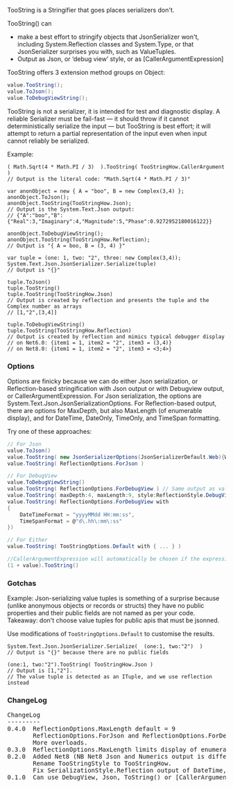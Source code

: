 TooString is a Stringifier that goes places serializers don't.

TooString() can
- make a best effort to stringify objects that JsonSerializer won't, including 
  System.Reflection classes and System.Type, or that JsonSerializer surprises 
  you with, such as ValueTuples.
- Output as Json, or ‘debug view’ style, or as [CallerArgumentExpression] 

TooString offers 3 extension method groups on Object:
```csharp
value.TooString();
value.ToJson();
value.ToDebugViewString();
```
TooString is not a serializer, it is intended for test and diagnostic display. A 
reliable Serializer must be fail-fast — it should throw if it cannot deterministically
serialize the input — but TooString is best effort; it will attempt to return a partial
representation of the input even when input cannot reliably be serialized.

Example:
```
( Math.Sqrt(4 * Math.PI / 3)  ).TooString( TooStringHow.CallerArgument ) 
// Output is the literal code: "Math.Sqrt(4 * Math.PI / 3)"

var anonObject = new { A = "boo", B = new Complex(3,4) };
anonObject.ToJson();
anonObject.TooString(TooStringHow.Json);
// Output is the System.Text.Json output:
// {"A":"boo","B":{"Real":3,"Imaginary":4,"Magnitude":5,"Phase":0.9272952180016122}}

anonObject.ToDebugViewString();
anonObject.TooString(TooStringHow.Reflection);
// Output is "{ A = boo, B = (3, 4) }" 

var tuple = (one: 1, two: "2", three: new Complex(3,4));
System.Text.Json.JsonSerializer.Serialize(tuple)
// Output is "{}"

tuple.ToJson()
tuple.TooString()
tuple.TooString(TooStringHow.Json)
// Output is created by reflection and presents the tuple and the Complex number as arrays
// [1,"2",[3,4]] 

tuple.ToDebugViewString()
tuple.TooString(TooStringHow.Reflection)
// Output is created by reflection and mimics typical debugger display
// on Net6.0: {item1 = 1, item2 = "2", item3 = (3,4)}  
// on Net8.0: {item1 = 1, item2 = "2", item3 = <3;4>}
```

### Options

Options are finicky because we can do either Json serialization, or Reflection-based stringification
with Json output or with Debugview output, or CallerArgumentExpression.
For Json serialization, the options are System.Text.Json.JsonSerializationOptions. 
For Reflection-based output, there are options for MaxDepth, but also MaxLength (of 
enumerable display), and for DateTime, DateOnly, TimeOnly, and TimeSpan formatting.

Try one of these approaches:

```csharp
// For Json
value.ToJson()
value.TooString( new JsonSerializerOptions(JsonSerializerDefault.Web){WriteIndented = true})
value.TooString( ReflectionOptions.ForJson )

// For DebugView
value.ToDebugViewString()
value.TooString( ReflectionOptions.ForDebugView ) // Same output as value.ToDebugViewString()
value.TooString( maxDepth:4, maxLength:9, style:ReflectionStyle.DebugView )
value.TooString( ReflectionOptions.ForDebugView with 
{
    DateTimeFormat = "yyyyMMdd HH:mm:ss",
    TimeSpanFormat = @"d\.hh\:mm\:ss"
})

// For Either
value.TooString( TooStringOptions.Default with { ... } )

//CallerArgumentExpression will automatically be chosen if the expression is not just a name:
(1 + value).TooString()
```


### Gotchas

Example: Json-serializing value tuples is something of a surprise because (unlike anonymous objects or 
records or structs) they have no public properties and their public fields are not named as 
per your code. Takeaway: don't choose value tuples for public apis that must be jsonned.

Use modifications of `TooStringOptions.Default` to customise the results.

```
System.Text.Json.JsonSerializer.Serialize(  (one:1, two:"2")  )
// Output is "{}" because there are no public fields

(one:1, two:"2").TooString( TooStringHow.Json )
// Output is [1,"2"]. 
// The value tuple is detected as an ITuple, and we use reflection instead
```

### ChangeLog
<pre>
ChangeLog
---------
0.4.0  ReflectionOptions.MaxLength default = 9 
       ReflectionOptions.ForJson and ReflectionOptions.ForDebugView instead of Default. 
       More overloads.
0.3.0  ReflectionOptions.MaxLength limits display of enumerable elements
0.2.0  Added Net8 (NB Net8 Json and Numerics output is different from Net6)
       Rename TooStringStyle to TooStringHow.
       Fix SerializationStyle.Reflection output of DateTime, DateOnly, TimeOnly.
0.1.0  Can use DebugView, Json, ToString() or [CallerArgumentExpression] and can output Json or Debug strings.
</pre>
